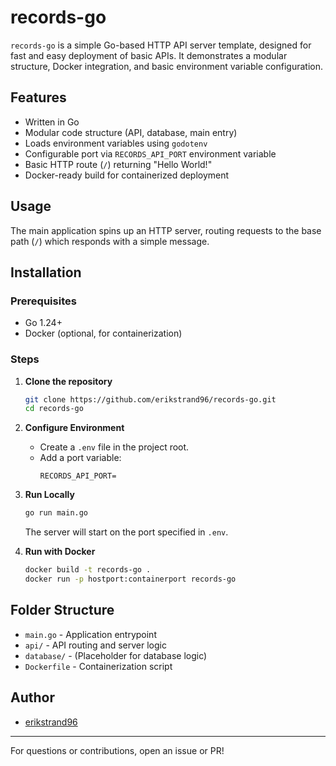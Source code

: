 # records-go

`records-go` is a simple Go-based HTTP API server template, designed for fast and easy deployment of basic APIs. It demonstrates a modular structure, Docker integration, and basic environment variable configuration.

## Features

- Written in Go
- Modular code structure (API, database, main entry)
- Loads environment variables using `godotenv`
- Configurable port via `RECORDS_API_PORT` environment variable
- Basic HTTP route (`/`) returning "Hello World!"
- Docker-ready build for containerized deployment

## Usage

The main application spins up an HTTP server, routing requests to the base path (`/`) which responds with a simple message.

## Installation

### Prerequisites

- Go 1.24+
- Docker (optional, for containerization)

### Steps

1. **Clone the repository**
   ```bash
   git clone https://github.com/erikstrand96/records-go.git
   cd records-go
   ```

2. **Configure Environment**
   - Create a `.env` file in the project root.
   - Add a port variable:
     ```
     RECORDS_API_PORT=
     ```

3. **Run Locally**
   ```bash
   go run main.go
   ```
   The server will start on the port specified in `.env`.

4. **Run with Docker**
   ```bash
   docker build -t records-go .
   docker run -p hostport:containerport records-go
   ```

## Folder Structure

- `main.go` - Application entrypoint
- `api/` - API routing and server logic
- `database/` - (Placeholder for database logic)
- `Dockerfile` - Containerization script

## Author

- [erikstrand96](https://github.com/erikstrand96)

---
For questions or contributions, open an issue or PR!
